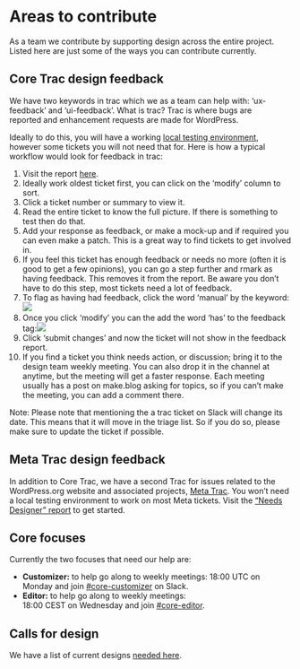# Areas to contribute

As a team we contribute by supporting design across the entire project. Listed here are just some of the ways you can contribute currently.

## Core Trac design feedback

We have two keywords in trac which we as a team can help with: ‘ux-feedback’ and ‘ui-feedback’. What is trac? Trac is where bugs are reported and enhancement requests are made for WordPress.

Ideally to do this, you will have a working [local testing environment](https://make.wordpress.org/core/handbook/tutorials/installing-wordpress-locally/), however some tickets you will not need that for. Here is how a typical workflow would look for feedback in trac:

1.  Visit the report [here](https://core.trac.wordpress.org/tickets/ux-feedback).
2.  Ideally work oldest ticket first, you can click on the ‘modify’ column to sort.
3.  Click a ticket number or summary to view it.
4.  Read the entire ticket to know the full picture. If there is something to test then do that.
5.  Add your response as feedback, or make a mock-up and if required you can even make a patch. This is a great way to find tickets to get involved in.
6.  If you feel this ticket has enough feedback or needs no more (often it is good to get a few opinions), you can go a step further and rmark as having feedback. This removes it from the report. Be aware you don’t have to do this step, most tickets need a lot of feedback.
7.  To flag as having had feedback, click the word ‘manual’ by the keyword:[![](https://i0.wp.com/make.wordpress.org/design/files/2017/04/2017-04-30-at-12.28.png?resize=776%2C530&ssl=1)](https://make.wordpress.org/design/handbook/get-involved/areas-contribute/2017-04-30-at-12-28/#main)
8.  Once you click ‘modify’ you can the add the word ‘has’ to the feedback tag:[![](https://i2.wp.com/make.wordpress.org/design/files/2017/04/2017-04-30-at-12.29.png?resize=467%2C188&ssl=1)](https://make.wordpress.org/design/handbook/get-involved/areas-contribute/2017-04-30-at-12-29/#main)
9.  Click ‘submit changes’ and now the ticket will not show in the feedback report.
10.  If you find a ticket you think needs action, or discussion; bring it to the design team weekly meeting. You can also drop it in the channel at anytime, but the meeting will get a faster response. Each meeting usually has a post on make.blog asking for topics, so if you can’t make the meeting, you can add a comment there.

Note: Please note that mentioning the a trac ticket on Slack will change its date. This means that it will move in the triage list. So if you do so, please make sure to update the ticket if possible.

## Meta Trac design feedback

In addition to Core Trac, we have a second Trac for issues related to the WordPress.org website and associated projects, [Meta Trac](https://meta.trac.wordpress.org/). You won’t need a local testing environment to work on most Meta tickets. Visit the [“Needs Designer” report](https://meta.trac.wordpress.org/query?status=accepted&status=assigned&status=new&status=reopened&status=reviewing&keywords=~needs-ui&keywords=~needs-ux&keywords=~ui-feedback&keywords=~ux-feedback&group=component&col=id&col=summary&col=keywords&col=status&col=owner&col=type&col=priority&col=component&order=keywords&report=9) to get started.

## Core focuses

Currently the two focuses that need our help are:

*   **Customizer:** to help go along to weekly meetings: 18:00 UTC on Monday and join [#core-customizer](https://make.wordpress.org/design/tag/core-customizer/) on Slack.
*   **Editor:** to help go along to weekly meetings:  
    18:00 CEST on Wednesday and join [#core-editor](https://make.wordpress.org/design/tag/core-editor/).

## Calls for design

We have a list of current designs [needed here](https://make.wordpress.org/design/calls-for-design/).